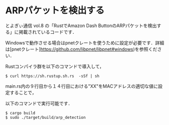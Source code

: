 # ARPパケットを検出する
とよぎぃ通信 vol.8 の「RustでAmazon Dash ButtonのARPパケットを検出する」に掲載されているコードです．

Windowsで動作させる場合はpnetクレートを使うために設定が必要です．詳細は[pnetクレート]https://github.com/libpnet/libpnet#windows)を参照ください．

Rustコンパイラ群を以下のコマンドで導入して，

```
$ curl https://sh.rustup.sh.rs  -sSf | sh
```

main.rs内の９行目から１４行目における"XX"をMACアドレスの適切な値に設定することで，

以下のコマンドで実行可能です．

```
$ cargo build
$ sudo ./target/build/arp_detection 
```